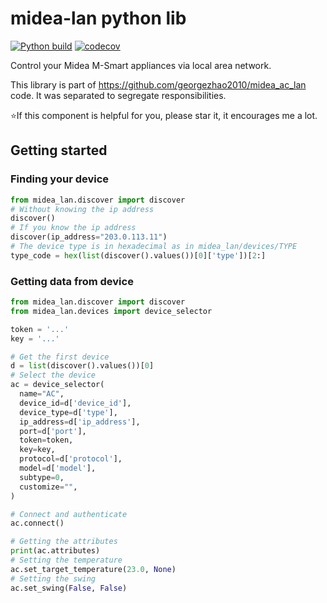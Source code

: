 # midea-lan python lib

[![Python build](https://github.com/wuwentao/midea-lan/actions/workflows/python-build.yml/badge.svg)](https://github.com/wuwentao/midea-lan/actions/workflows/python-build.yml)
[![codecov](https://codecov.io/github/wuwentao/midea-lan/graph/badge.svg?token=8V0C1T2GJA)](https://codecov.io/github/wuwentao/midea-lan)

Control your Midea M-Smart appliances via local area network.

This library is part of https://github.com/georgezhao2010/midea_ac_lan code. It was separated to segregate responsibilities.

⭐If this component is helpful for you, please star it, it encourages me a lot.

## Getting started

### Finding your device

```python
from midea_lan.discover import discover
# Without knowing the ip address
discover()
# If you know the ip address
discover(ip_address="203.0.113.11")
# The device type is in hexadecimal as in midea_lan/devices/TYPE
type_code = hex(list(discover().values())[0]['type'])[2:]
```

### Getting data from device

```python
from midea_lan.discover import discover
from midea_lan.devices import device_selector

token = '...'
key = '...'

# Get the first device
d = list(discover().values())[0]
# Select the device
ac = device_selector(
  name="AC",
  device_id=d['device_id'],
  device_type=d['type'],
  ip_address=d['ip_address'],
  port=d['port'],
  token=token,
  key=key,
  protocol=d['protocol'],
  model=d['model'],
  subtype=0,
  customize="",
)

# Connect and authenticate
ac.connect()

# Getting the attributes
print(ac.attributes)
# Setting the temperature
ac.set_target_temperature(23.0, None)
# Setting the swing
ac.set_swing(False, False)
```

